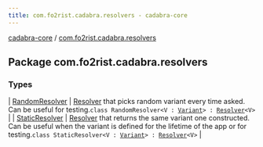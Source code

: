 ```yaml
---
title: com.fo2rist.cadabra.resolvers - cadabra-core
---
```


[cadabra-core](../index.html) / [com.fo2rist.cadabra.resolvers](./index.html)

## Package com.fo2rist.cadabra.resolvers

### Types

| [RandomResolver](-random-resolver/index.html) | [Resolver](../com.fo2rist.cadabra/-resolver/index.html) that picks random variant every time asked. Can be useful for testing.`class RandomResolver<V : `[`Variant`](../com.fo2rist.cadabra/-variant/index.html)`> : `[`Resolver`](../com.fo2rist.cadabra/-resolver/index.html)`<V>` |
| [StaticResolver](-static-resolver/index.html) | [Resolver](../com.fo2rist.cadabra/-resolver/index.html) that returns the same variant one constructed. Can be useful when the variant is defined for the lifetime of the app or for testing.`class StaticResolver<V : `[`Variant`](../com.fo2rist.cadabra/-variant/index.html)`> : `[`Resolver`](../com.fo2rist.cadabra/-resolver/index.html)`<V>` |

